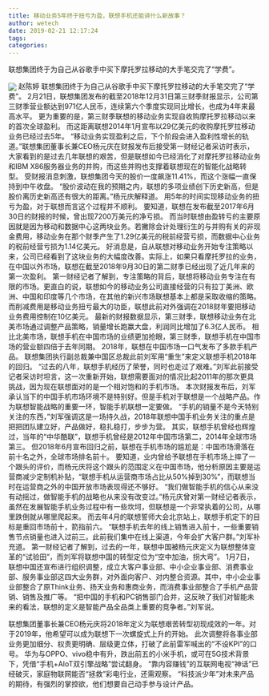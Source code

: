 ```yaml
---
title: 移动业务5年终于扭亏为盈，联想手机还能讲什么新故事？
author: wetech
date: 2019-02-21 12:17:24
tags: 
categories: 
---
```

联想集团终于为自己从谷歌手中买下摩托罗拉移动的大手笔交完了“学费”。
<!-- more -->
<img align="center" border="0" src="https://imgcdn.yicai.com/uppics/images/2019/02/e253d65ddc761c1c6329335b58c5e629.jpg" />
赵陈婷
联想集团终于为自己从谷歌手中买下摩托罗拉移动的大手笔交完了“学费”。
2月21日，联想集团发布的截至2018年12月31日第三财季财报显示，公司第三财季营业额达到971亿人民币，连续第六个季度实现同比增长，也成为4年来最高水平。
更为重要的是，第三财季联想的移动业务实现自收购摩托罗拉移动以来的首次全球盈利。
而这距离联想2014年1月宣布以29亿美元的收购摩托罗拉移动业务已经过去5年。
“移动业务实现盈利之后，下个阶段会进入盈利性增长的轨道。”联想集团董事长兼CEO杨元庆在财报发布后接受第一财经记者采访时表示，大家看到的是过去几年联想的艰苦，但是联想如今已经消化了对摩托罗拉移动业务和IBM X86服务器业务的并购，而这些并购也支撑着联想现在的智能化战略转型。
受财报消息刺激，联想集团今天的股价一度飙涨11.41%，而这个涨幅一直保持到中午收盘。
“股价波动在我的预期之内，联想的多项业绩创下历史新高，但是股价离历史新高还有很大的距离。”杨元庆解释道。
用5年的时间实现移动业务的扭亏为盈，对于联想而言这个过程并不顺利。
要知道，联想在发布截至2017年6月30日的财报的时候，曾出现7200万美元的净亏损。
而当时联想由盈转亏的主要原因就是因为移动和数据中心这两块业务。若撇除会计处理衍生的与并购有关的非现金费用，移动业务在那个财季产生了1.29亿美元的税前经营亏损，而数据中心业务的税前经营亏损为1.14亿美元。
好消息是，自从联想对移动业务开始专注策略以来，公司已经看到了这块业务的大幅度改善。实际上，如果只看摩托罗拉的业务，在中国以外市场，联想在截至2018年9月30日的第二财季已经出现了近几年来的第一次盈利。
第一财经记者了解到，专注策略的背后，联想将移动业务专注在有限的市场。更直白的说，联想如今的移动业务公司直接经营的只有拉丁美洲、欧洲、中国和印度等几个市场，在其他的新兴市场联想基本上都是采取收缩的策略。
而削减费用是移动业务扭亏最大的功臣，联想此前对外强调在2018财年要把移动业务费用控制在10亿美元。
最新的财报数据显示，第三财季，联想移动业务在北美市场通过调整产品策略，销量增长跑赢大盘，利润同比增加了6.3亿人民币。
相比北美市场，联想手机在中国市场的业绩更加抢眼，第三财季，联想手机在中国市场的营业额四倍于去年同期。
2018年，联想在中国市场一口气发布了多款手机产品。
联想集团执行副总裁兼中国区总裁此前刘军用“重生”来定义联想手机2018年的回归。
“过去的八年，联想手机经历了荣誉，同时也走过了艰难。”刘军此前接受记者采访时坦言，这一次重新开始，联想需要面对的情况比起2011年的那次更具挑战，因为现在联想面对的是一个相对饱和的手机市场。
本次财报发布后，刘军承认当下的中国手机市场环境不是特别好。但是手机对于联想是一个战略产品。作为联想智能战略的重要一环，智能手机联想一定要做。
“手机的销量不是今天特别关注的东西，”刘军强调这是一场持久战，2018年联想中国手机业务关注的重点是把把团队建立好，产品做好，稳扎稳打，步步为营。
其实，联想手机曾经也辉煌过，当年的“中华酷联”，联想手机曾经是2012年中国市场第二，2014年全球市场第三。
但2018年6月宣布回归之前，联想在手机市场的尴尬是：中国市场滑落在前十名之外，全球市场排名前十。
要知道，业内曾给予联想在手机市场上摔了一个跟头的评价，而杨元庆将这个跟头的范围定义在中国市场，他分析原因主要是运营商减少定制机补贴，“联想手机从运营商市场占比从50%掉到30%”，而联想当时在运营商之外的中国开放市场表现得还不够好。
“我们做智能手机的信心从来没有动摇过，做智能手机的战略也从来没有改变过。”杨元庆曾对第一财经记者表示，虽然在发展智能手机业务过程中有一些坎坷，但联想是一个非常执着的公司，从哪里跌倒就从哪里爬起来。
而去年4月的联想誓师大会北京站上，联想手机定下的目标是重回市场前十，箭指前六。
“联想手机去年的线上销售进入前十，一些重要销售节点销量也进入过前三。此前我们集中在线上渠道，今年会扩大客户群。”刘军补充道。
第一财经记者了解到，过去的一年，联想中国被杨元庆定义为联想整体变革的“试验田”，而刘军将联想中国的转型定位为“空中加油，拐大弯”。
1月7日，联想中国还宣布进行组织调整，成立大客户事业部、中小企业事业部、消费事业部、服务事业部这四大业务群，对外面向客户、对内整合资源。其中，中小企业事业部整合了原Think业务、扬天业务和惠商业务，而消费事业部整合了手机产品营销、销售及推广等。
“把中国的手机和PC销售部门合并，这反映了我们对智能未来的看法，联想的定义是智能产品全品类上重要的竞争者。”刘军说。
 
 
联想集团董事长兼CEO杨元庆将2018年定义为联想艰苦转型初现成效的一年。对于2019年，他希望可以成为联想下一次螺旋式上升的开始。
此次调整将各事业部业务更加细分、权责更明确、层级更立体，打破了此前雷军喊出的“不设KPI”的口号。
华为与OPPO、vivo稳中有升，跌出前五的小米手机，或可在5G技术背景下，凭借“手机+AIoT双引擎战略”尝试翻身。
“靠内容赚钱”的互联网电视“神话”已经破灭，家庭物联网能否“拯救”彩电行业，还需观察。
“科技派少年”对未来产品的期待，有强烈的掌控欲，他们想要自己动手参与设计产品。

